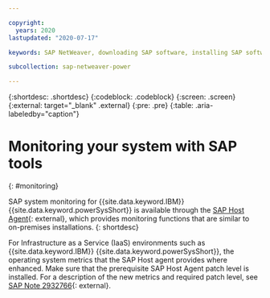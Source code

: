 ```yaml
---

copyright:
  years: 2020
lastupdated: "2020-07-17"

keywords: SAP NetWeaver, downloading SAP software, installing SAP software, SAP Download Manager, SAP Certified

subcollection: sap-netweaver-power

---
```


{:shortdesc: .shortdesc}
{:codeblock: .codeblock}
{:screen: .screen}
{:external: target="_blank" .external}
{:pre: .pre}
{:table: .aria-labeledby="caption"}

# Monitoring your system with SAP tools
{: #monitoring}

SAP system monitoring for {{site.data.keyword.IBM}} {{site.data.keyword.powerSysShort}} is available through the [SAP Host Agent](https://help.sap.com/viewer/3ce0859db2164fe19541dda577d29020/7.5.9/en-US/48c6f9627a004da5e10000000a421937.html){: external}, which provides monitoring functions that are similar to on-premises installations.
{: shortdesc}

For Infrastructure as a Service (IaaS) environments such as {{site.data.keyword.IBM}} {{site.data.keyword.powerSysShort}}, the operating system metrics that the SAP Host agent provides where enhanced. Make sure that the prerequisite SAP Host Agent patch level is installed. For a description of the new metrics and required patch level, see [SAP Note 2932766](https://launchpad.support.sap.com/#/notes/2932766){: external}.
